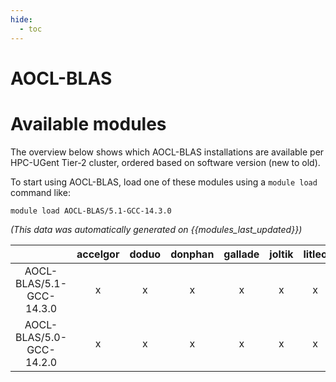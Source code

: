 ```yaml
---
hide:
  - toc
---
```


AOCL-BLAS
=========

# Available modules


The overview below shows which AOCL-BLAS installations are available per HPC-UGent Tier-2 cluster, ordered based on software version (new to old).

To start using AOCL-BLAS, load one of these modules using a `module load` command like:

```shell
module load AOCL-BLAS/5.1-GCC-14.3.0
```

*(This data was automatically generated on {{modules_last_updated}})*

| |accelgor|doduo|donphan|gallade|joltik|litleo|shinx|
| :---: | :---: | :---: | :---: | :---: | :---: | :---: | :---: |
|AOCL-BLAS/5.1-GCC-14.3.0|x|x|x|x|x|x|x|
|AOCL-BLAS/5.0-GCC-14.2.0|x|x|x|x|x|x|x|
